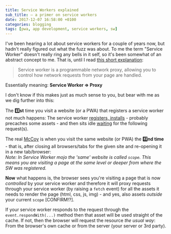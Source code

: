 ```yaml
---
title: Service Workers explained
sub_title: — a primer on service workers
date: 2017-12-07 16:58:00 +0100
categories: blogging
tags: [pwa, app development, service workers, sw]
---
```


I've been hearing a lot about service workers for a couple of years now, but hadn't really figured out what the fuzz was about. To me the term "Service Worker" doesn't really ring any bells in it self, so it's been somewhat of an abstract concept to me. That is, until I read [this short explanation](https://developers.google.com/web/fundamentals/primers/service-workers/):

> Service worker is a programmable network proxy, allowing you to control how network requests from your page are handled.

Essentially meaning: **Service Worker => Proxy**

I don't know if this makes just as much sense to you, but bear with me as we dig further into this:

The **:one:st** time you visit a website (or a PWA) that registers a service worker not much happens: The service worker [registers, installs](https://developers.google.com/web/fundamentals/primers/service-workers/lifecycle) - probably precaches some assets - and then sits idle [waiting](https://developers.google.com/web/fundamentals/primers/service-workers/lifecycle#activate) for the following request(s).

The real [McCoy](https://en.wikipedia.org/wiki/The_real_McCoy) is when you visit the same website (or PWA) the **:two:nd time** - that is, after closing all browsers/tabs for the given site and re-opening it in a new tab/browser:  
_Note: In Service Worker mojo the 'same' website is called `scope`. This means you are visiting a page at the same level or deeper from where the SW was registered._

**Now** what happens is, the browser sees you're visiting a page that is now *controlled* by your service worker and therefore it will proxy requests through your service worker (by raising a `fetch` event) for all the assets it needs to render the page (html, css, js, img) - and yes, also assets _outside_ your current `scope` [CONFIRM!?].

If your service worker responds to the request through the `event.respondWith(...)` method then that asset will be used straight of the cache. If not, then the browser will request the resource _the usual way_: From the browser's own cache or from the server (your server or 3rd party).   